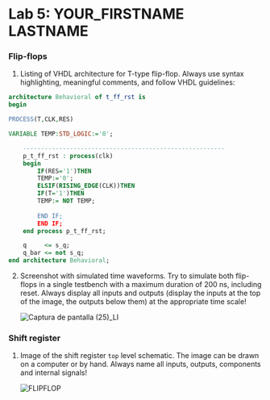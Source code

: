# Lab 5: YOUR_FIRSTNAME LASTNAME

### Flip-flops

1. Listing of VHDL architecture for T-type flip-flop. Always use syntax highlighting, meaningful comments, and follow VHDL guidelines:

```vhdl
architecture Behavioral of t_ff_rst is
begin

PROCESS(T,CLK,RES)

VARIABLE TEMP:STD_LOGIC:='0';

    --------------------------------------------------------
    p_t_ff_rst : process(clk)
    begin
        IF(RES='1')THEN
        TEMP:='0';
        ELSIF(RISING_EDGE(CLK))THEN
        IF(T='1')THEN
        TEMP:= NOT TEMP;
        
        END IF;
        END IF;
    end process p_t_ff_rst;

    q     <= s_q;
    q_bar <= not s_q;
end architecture Behavioral;
```

2. Screenshot with simulated time waveforms. Try to simulate both flip-flops in a single testbench with a maximum duration of 200 ns, including reset. Always display all inputs and outputs (display the inputs at the top of the image, the outputs below them) at the appropriate time scale!

   ![Captura de pantalla (25)_LI](https://user-images.githubusercontent.com/91128806/158634294-2b16d16d-4173-46c6-8317-9a8adcfb8007.jpg)


### Shift register

1. Image of the shift register `top` level schematic. The image can be drawn on a computer or by hand. Always name all inputs, outputs, components and internal signals!

   ![FLIPFLOP](https://user-images.githubusercontent.com/91128806/158638601-3dff41f0-5b46-4a16-9f45-eb1082e83e9d.png)
